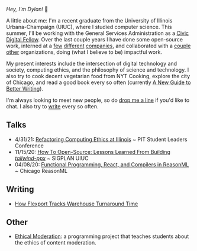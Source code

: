 _Hey, I'm Dylan!_ 👋

A little about me: I'm a recent graduate from the University of Illinois
Urbana-Champaign (UIUC), where I studied computer science. This summer, I'll be working with the General Services Administration as a [Civic Digital Fellow](https://www.codingitforward.com/civic-digital-fellowship). Over the last couple years I have done some open-source
work, interned at
a [few](https://flexport.com) [different](https://draftbit.com)
[companies](https://relativity.com), and collaborated with a [couple](https://pritzker.uchicago.edu/) [other](https://www.artic.edu/) organizations, doing (what I believe to be) impactful work.

My present interests include the intersection of digital technology and society, computing ethics, and the philosophy of science and technology.
I also try to cook decent vegetarian food from NYT Cooking, explore the
city of Chicago, and read a good book every so often (currently [A New Guide to Better Writing](https://www.goodreads.com/book/show/1390913.A_New_Guide_to_Better_Writing)).

I'm always looking to meet new people, so do [drop me a line](mailto:dylanirlbeck@gmail.com) if
you'd like to chat. I also try to [write](https://dylanirlbeck.bearblog.dev/.) every so often.

## Talks

- 4/31/21: [Refactoring Computing Ethics at Illinois](https://docs.google.com/presentation/d/1Jnpc5GII0CPebpW-pjWXQaYemgTZtUUlRJl7APVpkQ8/edit?usp=sharing) ~ PIT Student Leaders Conference
- 11/15/20: [How To Open-Source: Lessons Learned From Building _tailwind-ppx_](https://youtu.be/SntggdbJ_Is) ~ SIGPLAN UIUC
- 04/08/20: [Functional Programming, React, and Compilers in ReasonML](https://youtu.be/D_ybZoJKQSE)         ~ Chicago ReasonML

## Writing

- [How Flexport Tracks Warehouse Turnaround Time](https://flexport.engineering/how-flexport-tracks-warehouse-turnaround-time-3f744363c6d3)

## Other

- [Ethical Moderation](https://dylanirlbeck.github.io/ethical-moderation/): a programming project that teaches students about the ethics of content moderation.
